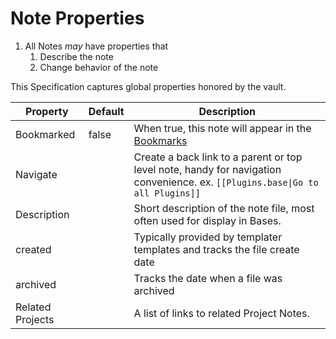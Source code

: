 # Note Properties

1. All Notes *may* have properties that
	1. Describe the note
	2. Change behavior of the note

This Specification captures global properties honored by the vault.

| Property         | Default | Description                                                                                                                    |
| ---------------- | ------- | ------------------------------------------------------------------------------------------------------------------------------ |
| Bookmarked       | false   | When true, this note will appear in the [Bookmarks](../vault%20views/Bases/Bookmarks.base)                                     |
| Navigate         |         | Create a back link to a parent or top level note, handy for navigation convenience.  ex. `[[Plugins.base\|Go to all Plugins]]` |
| Description      |         | Short description of the note file, most often used for display in Bases.                                                      |
| created          |         | Typically provided by templater templates and tracks the file create date                                                      |
| archived         |         | Tracks the date when a file was archived                                                                                       |
| Related Projects |         | A list of links to related Project Notes.                                                                                      |
